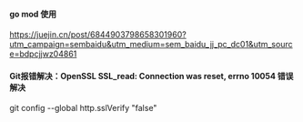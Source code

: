 #### go mod 使用
https://juejin.cn/post/6844903798658301960?utm_campaign=sembaidu&utm_medium=sem_baidu_jj_pc_dc01&utm_source=bdpcjjwz04861

#### Git报错解决：OpenSSL SSL_read: Connection was reset, errno 10054 错误解决
git config --global http.sslVerify "false"